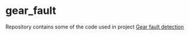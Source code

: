 # gear_fault

Repository contains some of the code used in project <a href="">Gear fault detection</a>
